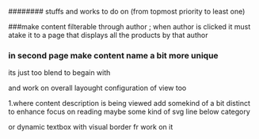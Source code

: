 ########
stuffs and works to do on (from topmost priority to least one)






###make content filterable through author ; when author is clicked it must atake it to a page that displays all the products by that author 


### in second page make content name a bit more unique 
its just too blend to begain with 

and work on overall layought configuration of view too 

1.where content description is being viewed add somekind of a bit distinct to enhance focus on reading
maybe some kind of svg line below category 

or dynamic textbox with visual border  fr work on it 
